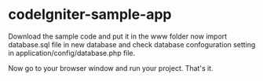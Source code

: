 # codeIgniter-sample-app

Download the sample code and put it in the www folder now import database.sql file in new database and check database confoguration setting in application/config/database.php file.

Now go to your browser window and run your project. That's it.